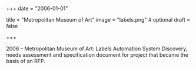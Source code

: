 +++
date = "2006-01-01"

title = "Metropolitan Museum of Art"
image = "labels.png" # optional
draft = false


+++

2006 – Metropolitan Museum of Art: Labels Automation System
Discovery, needs assessment and specification document for project that became the basis of an RFP.